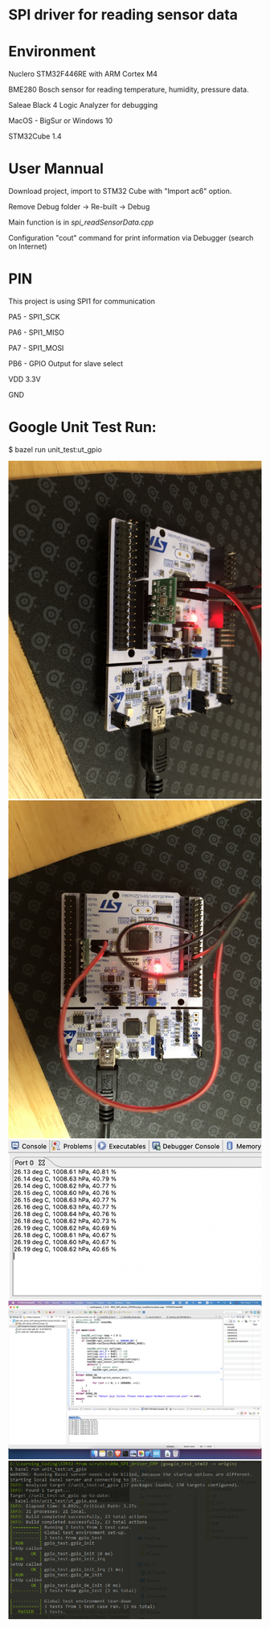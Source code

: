 # SPI driver for reading sensor data

# Environment

Nuclero STM32F446RE with ARM Cortex M4

BME280 Bosch sensor for reading temperature, humidity, pressure data.

Saleae Black 4 Logic Analyzer for debugging

MacOS - BigSur or Windows 10

STM32Cube 1.4

# User Mannual

Download project, import to STM32 Cube with "Import ac6" option.

Remove Debug folder -> Re-built -> Debug

Main function is in *spi_readSensorData.cpp*

Configuration "cout" command for print information via Debugger (search on Internet) 

# PIN

This project is using SPI1 for communication

PA5 - SPI1_SCK

PA6 - SPI1_MISO

PA7 - SPI1_MOSI

PB6 - GPIO Output for slave select

VDD 3.3V

GND

# Google Unit Test Run:

$ bazel run unit_test:ut_gpio

![Sensor_Board_Setup1](https://github.com/hohaidang/STM32-from-scratch/blob/master/Documents/Images/Board_Sensor_1.jpeg)
![Sensor_Board_Setup2](https://github.com/hohaidang/STM32-from-scratch/blob/master/Documents/Images/Board_Sensor_2.jpeg)
![Read_SensorData](https://github.com/hohaidang/STM32-from-scratch/blob/master/Documents/Images/ReadSensor.png)
![Read_SensorData](https://github.com/hohaidang/STM32-from-scratch/blob/master/Documents/Images/ReadSensor_2.png)
![unit_test](https://github.com/hohaidang/STM32-from-scratch/blob/master/Documents/Images/UT_004.png)

